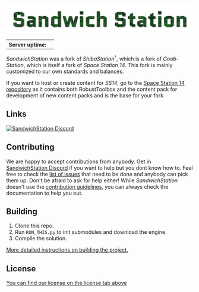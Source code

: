 
<!--
SPDX-FileCopyrightText: 2017 PJB3005 <pieterjan.briers@gmail.com>
SPDX-FileCopyrightText: 2018 Pieter-Jan Briers <pieterjan.briers@gmail.com>
SPDX-FileCopyrightText: 2019 Ivan <silvertorch5@gmail.com>
SPDX-FileCopyrightText: 2019 Silver <silvertorch5@gmail.com>
SPDX-FileCopyrightText: 2020 Injazz <43905364+Injazz@users.noreply.github.com>
SPDX-FileCopyrightText: 2020 RedlineTriad <39059512+RedlineTriad@users.noreply.github.com>
SPDX-FileCopyrightText: 2020 Víctor Aguilera Puerto <zddm@outlook.es>
SPDX-FileCopyrightText: 2021 Paul Ritter <ritter.paul1@googlemail.com>
SPDX-FileCopyrightText: 2021 Swept <sweptwastaken@protonmail.com>
SPDX-FileCopyrightText: 2021 mirrorcult <lunarautomaton6@gmail.com>
SPDX-FileCopyrightText: 2022 Pieter-Jan Briers <pieterjan.briers+git@gmail.com>
SPDX-FileCopyrightText: 2022 ike709 <ike709@users.noreply.github.com>
SPDX-FileCopyrightText: 2023 iglov <iglov@avalon.land>
SPDX-FileCopyrightText: 2024 Aidenkrz <aiden@djkraz.com>
SPDX-FileCopyrightText: 2024 Kira Bridgeton <161087999+Verbalase@users.noreply.github.com>
SPDX-FileCopyrightText: 2024 Rares Popa <2606875+rarepops@users.noreply.github.com>
SPDX-FileCopyrightText: 2024 router <messagebus@vk.com>
SPDX-FileCopyrightText: 2025 Aiden <28298836+Aidenkrz@users.noreply.github.com>
SPDX-FileCopyrightText: 2025 Piras314 <p1r4s@proton.me>

SPDX-License-Identifier: AGPL-3.0-or-later
-->

<p align="center"> <img alt="ShibaStation" src="Resources/Textures/Logo/logo.png" /></p>
<table>
  <tr>
    <th>Server uptime:</th>
    <td><a target="_blank" href="https://status.b3ckdoor.com/status/sandwichstation"><img src="https://status.b3ckdoor.com/api/badge/25/uptime?labelPrefix=Gameserver+" alt="" /></a></td>
  </tr>
</table>


_SandwichStation_ was a fork of _ShibaStation_<sup>†</sup>, which is a fork of _Goob-Station_, which is itself a fork of _Space Station 14_. This fork is mainly customized to our own standards and balances.


If you want to host or create content for _SS14_, go to the [Space Station 14 repository](https://github.com/space-wizards/space-station-14) as it contains both RobustToolbox and the content pack for development of new content packs and is the base for your fork.

## Links

<a target="_blank" href="https://discord.gg/Z6JvtKw6tp"><img src="https://dcbadge.limes.pink/api/server/Z6JvtKw6tp?style=flat" alt="SandwichStation Discord" /></a>

## Contributing

We are happy to accept contributions from anybody. Get in [SandwichStation Discord](https://discord.gg/Z6JvtKw6tp) if you want to help but you dont know how to. Feel free to check the [list of issues](https://github.com/SandwichStation/SandwichStation/issues) that need to be done and anybody can pick them up. Don't be afraid to ask for help either!
While _SandwichStation_ doesn't use the [contribution guidelines,](https://docs.spacestation14.com/en/general-development/codebase-info/pull-request-guidelines.html) you can always check the documentation to help you out.

## Building

1. Clone this repo.
2. Run `RUN_THIS.py` to init submodules and download the engine.
3. Compile the solution.

[More detailed instructions on building the project.](https://docs.b3ckdoor.com/en/general-development/setup.html)

## License
[You can find our license on the license tab above](https://github.com/SandwichStation/SandwichStation?tab=License-1-ov-file)
